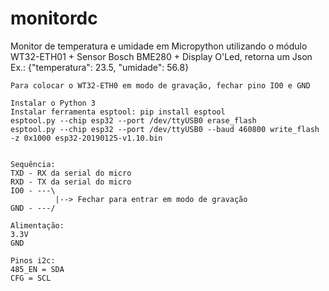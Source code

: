 # monitordc
Monitor de temperatura e umidade em Micropython utilizando o módulo WT32-ETH01 + Sensor Bosch BME280 + Display O'Led, retorna um Json Ex.: {"temperatura": 23.5, "umidade": 56.8}


```
Para colocar o WT32-ETH0 em modo de gravação, fechar pino IO0 e GND

Instalar o Python 3
Instalar ferramenta esptool: pip install esptool
esptool.py --chip esp32 --port /dev/ttyUSB0 erase_flash
esptool.py --chip esp32 --port /dev/ttyUSB0 --baud 460800 write_flash -z 0x1000 esp32-20190125-v1.10.bin


Sequência:
TXD - RX da serial do micro
RXD - TX da serial do micro
IO0 - ---\
          |--> Fechar para entrar em modo de gravação
GND - ---/

Alimentação:
3.3V
GND

Pinos i2c:
485_EN = SDA
CFG = SCL

```
